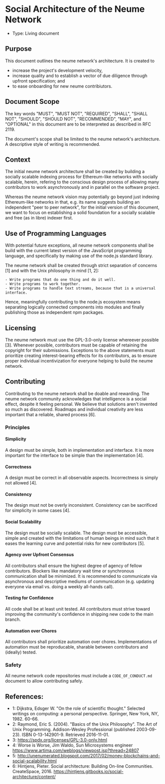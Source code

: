 # Social Architecture of the Neume Network

- Type: Living document

## Purpose

This document outlines the neume network's architecture. It is created to

- increase the project's development velocity,
- increase quality and to establish a vector of due diligence through upfront
  specification; and
- to ease onboarding for new neume contribiutors.

## Document Scope

The key words "MUST", "MUST NOT", "REQUIRED", "SHALL", "SHALL NOT", "SHOULD",
"SHOULD NOT", "RECOMMENDED", "MAY", and "OPTIONAL" in this document are to be
interpreted as described in RFC 2119.

The document's scope shall be limited to the neume network's architecture. A
descriptive style of writing is recommended.

## Context

The initial neume network architecture shall be created by building a socially
scalable indexing process for Ethereum-like networks with socially scalable,
herein, refering to the conscious design process of allowing many contributors
to work asynchronously and in parallel on the software project.

Whereas the neume network vision may potentially go beyond just indexing
Ethereum-like networks in that, e.g. its name suggests building an independent
"peer to peer network", for the initial version of this document, we want to
focus on establishing a solid foundation for a socially scalable and free (as
in libre) indexer first.

## Use of Programming Languages

With potential future exceptions, all neume network components shall be build
with the current latest version of the JavaScript programming language, and
specifically by making use of the node.js standard library.

The neume network shall be created through strict separation of concerns [1]
and with the Unix philosophy in mind [1, 2]:

```
- Write programs that do one thing and do it well.
- Write programs to work together.
- Write programs to handle text streams, because that is a universal interface.
```

Hence, meaningfully contributing to the node.js ecosystem means separating
logically connected components into modules and finally publishing those as
independent npm packages.

## Licensing

The neume network must use the GPL-3.0-only license whereever possible [3].
Whenever possible, contributors must be capable of retaining the copyright for
their submissions. Exceptions to the above statements must prioritize creating
interest-bearing effects for its contributors, as to ensure proper individual
incentivization for everyone helping to build the neume network.

## Contributing

Contributing to the neume network shall be doable and rewarding. The neume
network community acknowledges that intelligence is a social effect, despite it
feeling personal. We believe that solutions aren't invented so much as
discovered. Roadmaps and individual creativity are less important that a
reliable, shared process [6].

### Principles

#### Simplicity

A design must be simple, both in implementation and interface. It is more
important for the interface to be simple than the implementation [4].

#### Correctness

A design must be correct in all observable aspects. Incorrectness is simply
not allowed [4].

#### Consistency

The design must not be overly inconsistent. Consistency can be sacrificed for
simplicity in some cases [4].

#### Social Scalability

The design must be socially scalable. The design must be accessible, simple and
created with the limitations of human beings in mind such that it eases the
learning curve and potential risks for new contributors [5].

#### Agency over Upfront Consensus

All contributors shall ensure the highest degree of agency of fellow
contributors. Blockers like mandatory wait time or synchronous communication
shall be minimized. It is recommended to communicate via asynchronous and
descriptive mediums of communication (e.g. updating everyone via email vs.
doing a weekly all-hands call).

#### Testing for Confidence

All code shall be at least unit tested. All contributors must strive toward
improving the community's confidence in shipping new code to the main branch.

#### Automation over Chores

All contributors shall prioritize automation over chores. Implementations of
automation must be reproducable, sharable between contributors and (ideally)
tested.

### Safety

All neume network code repositories must include a `CODE_OF_CONDUCT.md`
document to allow contributing safely.

## References:

- 1: Dijkstra, Edsger W. "On the role of scientific thought." Selected writings
  on computing: a personal perspective. Springer, New York, NY, 1982. 60-66.
- 2: Raymond, Eric S. (2004). "Basics of the Unix Philosophy". The Art of Unix
  Programming. Addison-Wesley Professional (published 2003-09-23). ISBN
  0-13-142901-9. Retrieved 2016-11-01.
- 3: https://spdx.org/licenses/GPL-3.0-only.html
- 4: Worse is Worse, Jim Waldo, Sun Microsystems engineer
  https://www.artima.com/weblogs/viewpost.jsp?thread=24807
- 5:
  http://unenumerated.blogspot.com/2017/02/money-blockchains-and-social-scalability.html
- 6: Hintjens, Pieter. Social architecture: Building On-line Communities.
  CreateSpace, 2016. https://hintjens.gitbooks.io/social-architecture/content/
